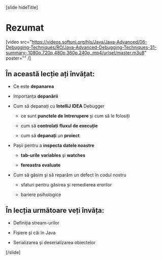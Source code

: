 [slide hideTitle]

# Rezumat

[video src="https://videos.softuni.org/hls/Java/Java-Advanced/06-Debugging-Techniques/RO/Java-Advanced-Debugging-Techniques-31-summary-,1080p,720p,480p,360p,240p,.mp4/urlset/master.m3u8" poster="" /]

## În această lecție ați învățat:

- Ce este **depanarea** 

- Importanța **depanării**

- Cum să depanați cu **IntelliJ IDEA** Debugger

    - ce sunt **punctele de întrerupere** și cum să le folosiți

    - cum să **controlați** **fluxul de execuție**

    - cum să **depanați** un **proiect**

- Pașii pentru a **inspecta** **datele noastre**

    - **tab-urile** **variables** și **watches**

    - **fereastra** **evaluate**

- Cum să găsim și să reparăm un defect în codul nostru

    - sfaturi pentru găsirea și remedierea erorilor

    - bariere psihologice
   
## În lecția următoare veți învăța:

- Definiția stream-urilor

- Fișiere și căi în Java

- Serializarea și deserializarea obiectelor

[/slide]

